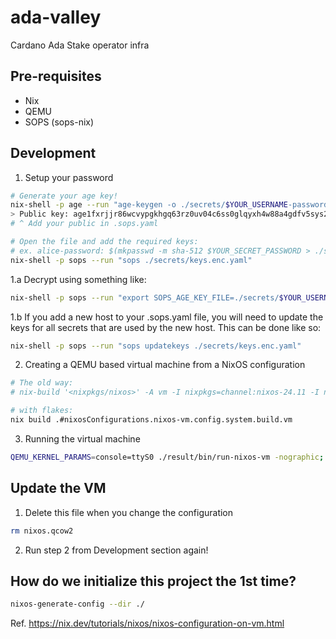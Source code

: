 # ada-valley
Cardano Ada Stake operator infra

## Pre-requisites

* Nix
* QEMU
* SOPS (sops-nix)

## Development
 
1. Setup your password

```bash
# Generate your age key!
nix-shell -p age --run "age-keygen -o ./secrets/$YOUR_USERNAME-password.key"
> Public key: age1fxrjjr86wcvypgkhgq63rz0uv04c6ss0glqyxh4w88a4gdfv5sys2s6vmk
# ^ Add your public in .sops.yaml

# Open the file and add the required keys:
# ex. alice-password: $(mkpasswd -m sha-512 $YOUR_SECRET_PASSWORD > ./secrets/alice-password.hash)
nix-shell -p sops --run "sops ./secrets/keys.enc.yaml"
```

1.a Decrypt using something like:
```bash
nix-shell -p sops --run "export SOPS_AGE_KEY_FILE=./secrets/$YOUR_USERNAME-password.key; sops -d ./secrets/keys.enc.yaml"
```

1.b If you add a new host to your .sops.yaml file, you will need to update the keys for all secrets that are used by the new host. This can be done like so:
```bash
nix-shell -p sops --run "sops updatekeys ./secrets/keys.enc.yaml"
```

2. Creating a QEMU based virtual machine from a NixOS configuration
    
```bash
# The old way:
# nix-build '<nixpkgs/nixos>' -A vm -I nixpkgs=channel:nixos-24.11 -I nixos-config=./configuration.nix

# with flakes:
nix build .#nixosConfigurations.nixos-vm.config.system.build.vm
```

3. Running the virtual machine

```bash
QEMU_KERNEL_PARAMS=console=ttyS0 ./result/bin/run-nixos-vm -nographic; reset
```

## Update the VM

1. Delete this file when you change the configuration

```bash 
rm nixos.qcow2
```

2. Run step 2 from Development section again!

## How do we initialize this project the 1st time?

```bash
nixos-generate-config --dir ./
```

Ref. https://nix.dev/tutorials/nixos/nixos-configuration-on-vm.html